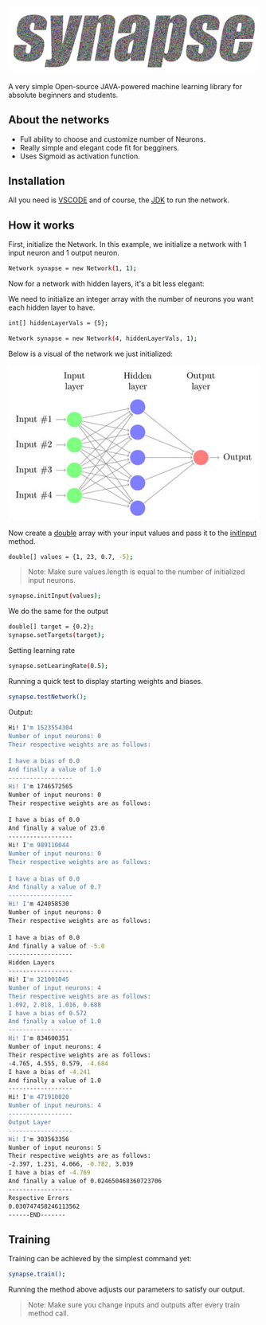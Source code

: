 <img src="https://github.com/Yassin-Younis/Synapse/blob/main/synapse.png?raw=true" alt="drawing" width="700"/>

A very simple Open-source JAVA-powered machine learning library for absolute beginners and students.
## About the networks

- Full ability to choose and customize number of Neurons.
- Really simple and elegant code fit for begginers.
- Uses Sigmoid as activation function.

## Installation

All you need is [VSCODE](https://code.visualstudio.com/) and of course, the [JDK](https://www.oracle.com/java/technologies/downloads/) to run the network.

## How it works

First, initialize the Network. In this example, we initialize a network with 1 input neuron and 1 output neuron.

```sh
Network synapse = new Network(1, 1);
```
Now for a network with hidden layers, it's a bit less elegant:

We need to initialize an integer array with the number of neurons you want each hidden layer to have.

```sh
int[] hiddenLayerVals = {5};
```
```sh
Network synapse = new Network(4, hiddenLayerVals, 1);
```
Below is a visual of the network we just initialized:

<img src="https://github.com/Yassin-Younis/Synapse/blob/main/Schema-of-an-artificial-neural-network-Image-Source-10.png?raw=true" alt="drawing" width="700"/>

Now create a <ins>double</ins> array with your input values and pass it to the <ins>initInput</ins> method.

```sh
double[] values = {1, 23, 0.7, -5};
```
> Note: Make sure values.length is equal to the number of initialized input neurons.

```sh
synapse.initInput(values);
```



We do the same for the output

```sh
double[] target = {0.2};
synapse.setTargets(target);
```

Setting learning rate

```sh
synapse.setLearingRate(0.5);
```

Running a quick test to display starting weights and biases.

```sh
synapse.testNetwork();
```

Output:

```sh
Hi! I'm 1523554304
Number of input neurons: 0
Their respective weights are as follows:

I have a bias of 0.0
And finally a value of 1.0
------------------
Hi! I'm 1746572565
Number of input neurons: 0
Their respective weights are as follows:

I have a bias of 0.0
And finally a value of 23.0
------------------
Hi! I'm 989110044
Number of input neurons: 0
Their respective weights are as follows:

I have a bias of 0.0
And finally a value of 0.7
------------------
Hi! I'm 424058530
Number of input neurons: 0
Their respective weights are as follows:

I have a bias of 0.0
And finally a value of -5.0
------------------
Hidden Layers
------------------
Hi! I'm 321001045
Number of input neurons: 4
Their respective weights are as follows:
1.092, 2.018, 1.016, 0.688
I have a bias of 0.572
And finally a value of 1.0
------------------
Hi! I'm 834600351
Number of input neurons: 4
Their respective weights are as follows:
-4.765, 4.555, 0.579, -4.684
I have a bias of -4.241
And finally a value of 1.0
------------------
Hi! I'm 471910020
Number of input neurons: 4
------------------
Output Layer
------------------
Hi! I'm 303563356
Number of input neurons: 5
Their respective weights are as follows:
-2.397, 1.231, 4.066, -0.782, 3.039
I have a bias of -4.769
And finally a value of 0.024650468360723706
------------------
Respective Errors
0.030747458246113562
------END-------
```

## Training

Training can be achieved by the simplest command yet:

```sh
synapse.train();
```
Running the method above adjusts our parameters to satisfy our output.
> Note: Make sure you change inputs and outputs after every train method call.

